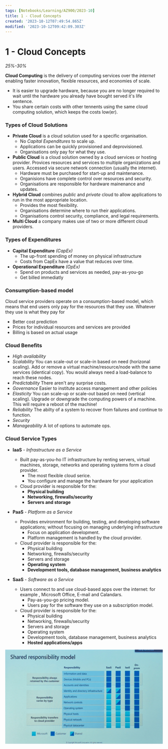 ```yaml
---
tags: [Notebooks/Learning/AZ900/2023-10]
title: 1 - Cloud Concepts
created: '2023-10-12T07:49:54.865Z'
modified: '2023-10-12T09:42:09.303Z'
---
```


# 1 - Cloud Concepts
*25%-30%*

**Cloud Computing** is the delivery of computing services over the *internet* enabling faster innovation, flexible resources, and economies of scale.
- It is easier to upgrade hardware, because you are no longer required to wait until the hardware you already have bought served it's life sentence. 
- You share certain costs with other tennents using the same cloud computing solution, which keeps the costs low(er).

### Types of Cloud Solutions
- **Private Cloud** is a cloud solution used for a specific organisation. 
  - No *Capital Expenditures* to scale up.
  - Applications can be quickly provisioned and deprovisioned.
  - Organisations only pay for what they use.
- **Public Cloud** is a cloud solution owned by a cloud services or hosting provider. Provices resources and services to multiple organizations and users. Accessed via secure network connection (usually the internet).
  - Hardware must be purchased for start-up and maintenance.
  - Organisions have complete control over resources and security.
  - Organisations are responsible for hardware mainenance and updates.
- **Hybrid Cloud** combines *public* and *private* cloud to allow applications to run in the most appropriate location.
  - Provides the most flexibility.
  - Organisations determine where to run their applications.
  - Organisations control security, compliance, and legal requirements.
- **Multi Cloud** a company makes use of two or more different cloud providers.

### Types of Expenditures
- **Capital Expenditure** *(CapEx)*
  - The up-front spending of money on physical infrastructure
  - Costs from CapEx have a value that reduces over time.
- **Operational Expenditure** *(OpEx)*
  - Spend on products and services as needed, pay-as-you-go
  - Get billed immediatly

### Consumption-based model
Cloud service providers operate on a consumption-based model, which means that end users only pay for the resources that they use. Whatever they use is what they pay for
- Better cost prediction
- Prices for individual resources and services are provided
- Billing is based on actual usage

### Cloud Benefits
- *High availability* 
- *Scalability* You can scale-out or scale-in based on need (horizonal scaling). Add or remove a virtual machine/resource/node with the same services (identical copy). You would always need a load-balance to reach these nodes.
- *Predictability* There aren't any surprise costs.
- *Governance* Easier to institute access management and other policies
- *Elasticity* You can scale-up or scale-out based on need (vertical scaling). Upgrade or downgrade the computing powers of a machine. This will require a reboot of the machine! 
- *Reliability* The abilty of a system to recover from failures and continue to function.
- *Security*
- *Manageability* A lot of options to automate ops.

### Cloud Service Types

- **IaaS** - *Infrastructure as a Service*
  - Built pay-as-you-ho IT infrastructure by renting servers, virtual machines, storage, networks and operating systems form a cloud provider. 
    - The most flexible cloud serice.
    - You configure and manage the hardware for your application
  - Cloud provider is responsible for the:
    - **Physical building**
    - **Networking, firewalls/security**
    - **Servers and storage**

- **PaaS** - *Platform  as a Service*
  - Provides environment for building, testing, and developing software applications; without focusing on managing underlying infrastructure
    - Focus on application development.
    - Platform management is handled by the cloud provider.
  - Cloud provider is responsible for the:
    - Physical building
    - Networking, firewalls/security
    - Servers and storage
    - **Operating system**
    - **Development tools, database management, business analytics**

- **SaaS** - *Software  as a Service*
  - Users connect to and use cloud-based apps over the internet: for example , Microsoft Office, E-mail and Calandars.
    - Pay-as-you-go pricing model.
    - Users pay for the software they use on a subscription model.
  - Cloud provider is responsible for the:
    - Physical building
    - Networking, firewalls/security
    - Servers and storage
    - Operating system
    - Development tools, database management, business analytics
    - **Hosted applications/apps**

<img src="../attachments/Learning/Shared_Responsibility_Model.jpg"/>







